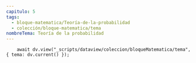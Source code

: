 ```yaml
---
capitulo: 5
tags:
  - bloque-matematica/Teoría-de-la-probabilidad
  - colección/bloque-matematica/tema
nombreTema: Teoría de la probabilidad
---
```

```dataviewjs
	await dv.view("_scripts/dataview/coleccion/bloqueMatematica/tema", { tema: dv.current() });
```
